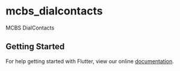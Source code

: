 # mcbs_dialcontacts

MCBS DialContacts

## Getting Started

For help getting started with Flutter, view our online
[documentation](https://flutter.io/).
